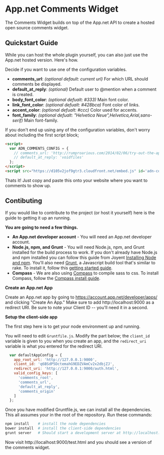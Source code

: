 # App.net Comments Widget

The Comments Widget builds on top of the App.net API to create a hosted open source comments widget.

## Quickstart Guide

While you can host the whole plugin yourself, you can also just use the App.net hosted version. Here's how.

Decide if you want to use one of the configuration variables.

* **comments_url**: _(optional default: current url)_ For which URL should comments be displayed.
* **default_at_reply**: _(optional)_ Default user to @mention when a comment is created.
* **body_font_color**: _(optional defualt: #333)_ Main font color.
* **link_font_color**: _(optional defualt: #428bca)_ Font color of links.
* **accent_color**: _(optional defualt: #ccc)_ Color used for accents.
* **font_family**: _(optional defualt: "Helvetica Neue",Helvetica,Arial,sans-serif)_ Main font-family.

If you don't end up using any of the configuration variables, don't worry about including the first script block;

```html
<script>
  var ADN_COMMENTS_CONFIG = {
    // comments_url: 'http://rumproarious.com/2014/02/06/try-out-the-app-dot-net-comments-widget/',
    // default_at_reply: 'voidfiles'
  };
</script>
<script src="https://d105v2jof9gtr3.cloudfront.net/embed.js" id='adn-comments'></script>
```

Thats it! Just copy and paste this onto your website where you want to comments to show up.

## Contibuting

If you would like to contribute to the project (or host it yourself) here is the guide to getting it up an running.

**You are going to need a few things.**

* **An App.net developer account** - You will need an App.net developer account.
* **Node.js, npm, and Grunt** - You will need Node.js, npm, and Grunt installed for the build process to work. If you don't already have Node.js and npm installed you can follow this guide from Joyent [Installing Node and npm](http://www.joyent.com/blog/installing-node-and-npm). You'll also need [Grunt](http://gruntjs.com/), a Javascript build tool that's similar to rake. To install it, follow this [getting started guide](http://gruntjs.com/getting-started).
* **Compass** - We are also using [Compass](http://compass-style.org/) to compile sass to css. To install Compass, follow the [Compass install guide](http://compass-style.org/install/).

**Create an App.net App**

Create an App.net app by going to https://account.app.net/developer/apps/ and clicking "Create An App." Make sure to add http://localhost:9000 as a redirect URI. Be sure to note your Client ID -- you'll need it in a second.

**Setup the client-side app**

The first step here is to get your node environment up and running.

You will need to edit `Gruntfile.js`. Modify the part below; the `client_id` variable is given to you when you create an app, and the `redirect_uri` variable is what you entered for the redirect URI.

```js
  var defaultAppConfig = {
    app_root_url: 'http://127.0.0.1:9000',
    client_id: 'q6BSdP5DctemahG9EDZVAmCv2x2dbjZJ',
    redirect_uri: 'http://127.0.0.1:9000/auth.html',
    valid_config_keys: [
      'comments_root',
      'comments_url',
      'default_at_reply',
      'comments_origin'
    ]
  };
```

Once you have modified Gruntfile.js, we can install all the dependencies. This all assumes your in the root of the repository. Run these commands:

```sh
npm install    # install the node dependencies
bower install  # install the client-side dependencies
grunt server   # Should start a development server at http://localhost:9000
```

Now visit http://localhost:9000/test.html and you should see a version of the comments widget.
